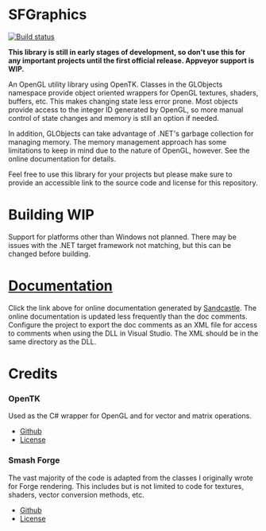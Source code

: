 # SFGraphics
[![Build status](https://ci.appveyor.com/api/projects/status/2u86186wtxiq77jw/branch/master?svg=true)](https://ci.appveyor.com/project/ScanMountGoat/sfgraphics/branch/master)  

**This library is still in early stages of development, so
don't use this for any important projects until the first official release. Appveyor support is WIP.**

An OpenGL utility library using OpenTK. Classes in the GLObjects namespace provide object oriented
wrappers for OpenGL textures, shaders, buffers, etc. This makes changing state less error prone. Most objects provide access to the
integer ID generated by OpenGL, so more manual control of state changes and memory is still an option
if needed.

In addition, GLObjects
can take advantage of .NET's garbage collection for managing memory. The memory management approach has some limitations to
keep in mind due to the nature of OpenGL, however. See the online documentation for details.

Feel free to use this library for your projects but please make sure to provide an accessible link to
the source code and license for this repository.

# Building WIP
Support for platforms other than Windows not planned. There may be issues with the .NET target framework not matching, but this can be changed before building.

# [Documentation](https://scanmountgoat.github.io/SFGraphics/)
Click the link above for online documentation generated by [Sandcastle](https://github.com/EWSoftware/SHFB). The online documentation is updated less frequently than the doc comments. Configure the project to export the doc comments as an XML file for access to comments when using the DLL in Visual Studio. The XML should be in the same directory as the DLL.

# Credits
### OpenTK  
Used as the C# wrapper for OpenGL and for vector and matrix operations.
* [Github](https://github.com/opentk/opentk)
* [License](https://github.com/opentk/opentk/blob/develop/License.txt)

### Smash Forge  
The vast majority of the code is adapted from the classes I originally wrote for Forge rendering.
This includes but is not limited to code for textures, shaders, vector conversion methods, etc.
* [Github](https://github.com/jam1garner/Smash-Forge)
* [License](https://github.com/jam1garner/Smash-Forge/blob/master/License.txt)
